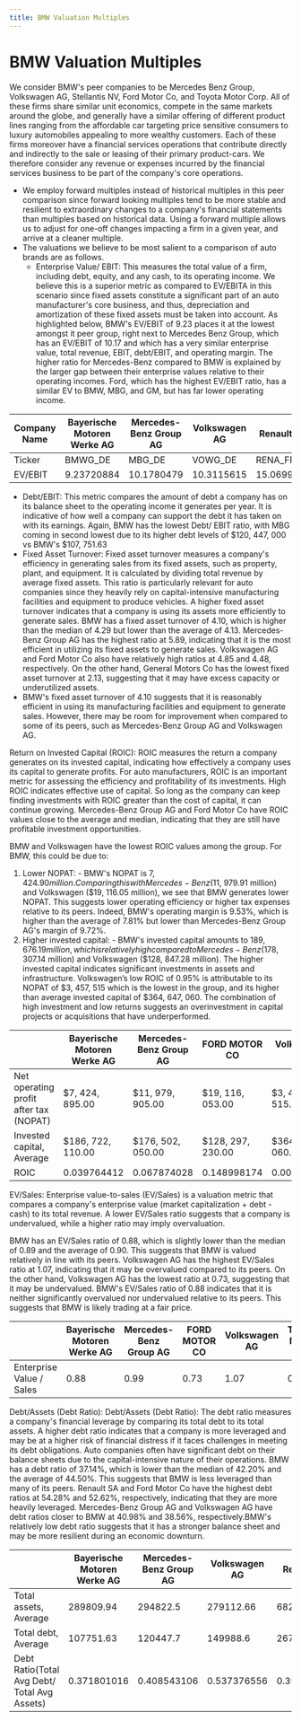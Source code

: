 ```yaml
---
title: BMW Valuation Multiples
---
```


# BMW Valuation Multiples

We consider BMW's peer companies to be Mercedes Benz Group,  Volkswagen AG,  Stellantis NV,  Ford Motor Co,  and Toyota Motor Corp. All of these firms share similar unit economics,  compete in the same markets around the globe,  and generally have a similar offering of different product lines ranging from the affordable car targeting price sensitive consumers to luxury automobiles appealing to more wealthy customers. Each of these firms moreover have a financial services operations that contribute directly and indirectly to the sale or leasing of their primary product-cars. We therefore consider any revenue or expenses incurred by the financial services business to be part of the company's core operations.

- We employ forward multiples instead of historical multiples in this peer comparison since forward looking multiples tend to be more stable and resilient to extraordinary changes to a company's financial statements than multiples based on historical data. Using a forward multiple allows us to adjust for one-off changes impacting a firm in a given year,  and arrive at a cleaner multiple.
- The valuations we believe to be most salient to a comparison of auto brands are as follows.
	- Enterprise Value/ EBIT: This measures the total value of a firm,  including debt,  equity,  and any cash,  to its operating income. We believe this is a superior metric as compared to EV/EBITA in this scenario since fixed assets constitute a significant part of an auto manufacturer's core business,  and thus,  depreciation and amortization of these fixed assets must be taken into account. As highlighted below,  BMW's EV/EBIT of 9.23 places it at the lowest amongst it peer group,  right next to Mercedes Benz Group,  which has an EV/EBIT of 10.17 and which has a very similar enterprise value,  total revenue,  EBIT,  debt/EBIT,  and operating margin. The higher ratio for Mercedes-Benz compared to BMW is explained by the larger gap between their enterprise values relative to their operating incomes. Ford,  which has the highest EV/EBIT ratio,  has a similar EV to BMW,  MBG,  and GM,  but has far lower operating income.

| Company Name | Bayerische Motoren Werke AG | Mercedes-Benz Group AG | Volkswagen AG | Renault SA | General Motors Co | FORD MOTOR CO | Average    | Median     |
| ------------ | --------------------------- | ---------------------- | ------------- | ---------- | ----------------- | ------------- | ---------- | ---------- |
| Ticker       | BMWG_DE                     | MBG_DE                 | VOWG_DE       | RENA_FR    | GM                | F             |            |            |
| EV/EBIT      | 9.23720884                  | 10.1780479             | 10.3115615    | 15.0699885 | 11.9212829        | 14.7601544    | 11.1148214 | 10.8857246 |

- Debt/EBIT: This metric compares the amount of debt a company has on its balance sheet to the operating income it generates per year. It is indicative of how well a company can support the debt it has taken on with its earnings. Again,  BMW has the lowest Debt/ EBIT ratio,  with MBG coming in second lowest due to its higher debt levels of \$120,  447,  000 vs BMW's $107,  751.63
- Fixed Asset Turnover: Fixed asset turnover measures a company's efficiency in generating sales from its fixed assets,  such as property,  plant,  and equipment. It is calculated by dividing total revenue by average fixed assets. This ratio is particularly relevant for auto companies since they heavily rely on capital-intensive manufacturing facilities and equipment to produce vehicles. A higher fixed asset turnover indicates that a company is using its assets more efficiently to generate sales. BMW has a fixed asset turnover of 4.10,  which is higher than the median of 4.29 but lower than the average of 4.13. Mercedes-Benz Group AG has the highest ratio at 5.89,  indicating that it is the most efficient in utilizing its fixed assets to generate sales. Volkswagen AG and Ford Motor Co also have relatively high ratios at 4.85 and 4.48,  respectively. On the other hand,  General Motors Co has the lowest fixed asset turnover at 2.13,  suggesting that it may have excess capacity or underutilized assets.
- BMW's fixed asset turnover of 4.10 suggests that it is reasonably efficient in using its manufacturing facilities and equipment to generate sales. However,  there may be room for improvement when compared to some of its peers,  such as Mercedes-Benz Group AG and Volkswagen AG.

Return on Invested Capital (ROIC):
ROIC measures the return a company generates on its invested capital,  indicating how effectively a company uses its capital to generate profits. For auto manufacturers,  ROIC is an important metric for assessing the efficiency and profitability of its investments. High ROIC indicates effective use of capital. So long as the company can keep finding investments with ROIC greater than the cost of capital,  it can continue growing.
Mercedes-Benz Group AG and Ford Motor Co have ROIC values close to the average and median,  indicating that they are still have profitable investment opportunities.

BMW and Volkswagen have the lowest ROIC values among the group. For BMW,  this could be due to:

1. Lower NOPAT: - BMW's NOPAT is $7,  424.90 million. Comparing this with Mercedes-Benz ($11,  979.91 million) and Volkswagen ($19,  116.05 million),  we see that BMW generates lower NOPAT. This suggests lower operating efficiency or higher tax expenses relative to its peers. Indeed,  BMW's operating margin is 9.53%,  which is higher than the average of 7.81% but lower than Mercedes-Benz Group AG's margin of 9.72%.
1. Higher invested capital: - BMW's invested capital amounts to $189,  676.19 million,   which is relatively high compared to Mercedes-Benz ($178,  307.14 million) and Volkswagen ($128,  847.28 million). The higher invested capital indicates significant investments in assets and infrastructure.
Volkswagen’s low ROIC of 0.95% is attributable to its NOPAT of $3,  457,  515 which is the lowest in the group,  and its higher than average invested capital of $364,  647,  060. The combination of high investment and low returns suggests an overinvestment in capital projects or acquisitions that have underperformed.

|                                        | Bayerische Motoren Werke AG | Mercedes-Benz Group AG | FORD MOTOR CO   | Volkswagen AG   | Toyota Motor Corp | Average         | Median          |
| -------------------------------------- | --------------------------- | ---------------------- | --------------- | --------------- | ----------------- | --------------- | --------------- |
| Net operating profit after tax (NOPAT) | $7,  424,  895.00               | $11,  979,  905.00         | $19,  116,  053.00  | $3,  457,  515.40   | $8,  871,  305.00     | $10,  164,  173.73  | $9,  503,  337.00   |
| Invested capital,   Average              | $186,  722,  110.00             | $176,  502,  050.00        | $128,  297,  230.00 | $364,  647,  060.00 | $277,  898,  600.00   | $199,  717,  789.00 | $181,  612,  080.00 |
| ROIC                                   | 0.039764412                 | 0.067874028            | 0.148998174     | 0.009481813     | 0.031922813       | 0.050892681     | 0.05232767      |

EV/Sales:
Enterprise value-to-sales (EV/Sales) is a valuation metric that compares a company's enterprise value (market capitalization + debt - cash) to its total revenue. A lower EV/Sales ratio suggests that a company is undervalued,  while a higher ratio may imply overvaluation.

BMW has an EV/Sales ratio of 0.88,  which is slightly lower than the median of 0.89 and the average of 0.90. This suggests that BMW is valued relatively in line with its peers. Volkswagen AG has the highest EV/Sales ratio at 1.07,  indicating that it may be overvalued compared to its peers. On the other hand,  Volkswagen AG has the lowest ratio at 0.73,  suggesting that it may be undervalued. BMW's EV/Sales ratio of 0.88 indicates that it is neither significantly overvalued nor undervalued relative to its peers. This suggests that BMW is likely trading at a fair price.

|                          | Bayerische Motoren Werke AG | Mercedes-Benz Group AG | FORD MOTOR CO | Volkswagen AG | Toyota Motor Corp | Average | Median |
| ------------------------ | --------------------------- | ---------------------- | ------------- | ------------- | ----------------- | ------- | ------ |
| Enterprise Value / Sales | 0.88                        | 0.99                   | 0.73          | 1.07          | 0.90              | 0.90    | 0.89   |

Debt/Assets (Debt Ratio):
Debt/Assets (Debt Ratio): The debt ratio measures a company's financial leverage by comparing its total debt to its total assets. A higher debt ratio indicates that a company is more leveraged and may be at a higher risk of financial distress if it faces challenges in meeting its debt obligations. Auto companies often have significant debt on their balance sheets due to the capital-intensive nature of their operations. BMW has a debt ratio of 37.14%,  which is lower than the median of 42.20% and the average of 44.50%. This suggests that BMW is less leveraged than many of its peers. Renault SA and Ford Motor Co have the highest debt ratios at 54.28% and 52.62%,  respectively,  indicating that they are more heavily leveraged. Mercedes-Benz Group AG and Volkswagen AG have debt ratios closer to BMW at 40.98% and 38.56%,  respectively.BMW's relatively low debt ratio suggests that it has a stronger balance sheet and may be more resilient during an economic downturn.

|                                              | Bayerische Motoren Werke AG | Mercedes-Benz Group AG | Volkswagen AG | Renault SA  | General Motors Co | FORD MOTOR CO | Average     | Median      |
| -------------------------------------------- | --------------------------- | ---------------------- | ------------- | ----------- | ----------------- | ------------- | ----------- | ----------- |
| Total assets,   Average                        | 289809.94                   | 294822.5               | 279112.66     | 682245.1    | 230300.12         | 622826.3      | 399852.77   | 292316.22   |
| Total debt,   Average                          | 107751.63                   | 120447.7               | 149988.6      | 267105.53   | 22155.236         | 241627.84     | 151512.756  | 135218.15   |
| Debt Ratio(Total Avg Debt/ Total Avg Assets) | 0.371801016                 | 0.408543106            | 0.537376556   | 0.391509635 | 0.096201583       | 0.387953816   | 0.378921361 | 0.462574913 |